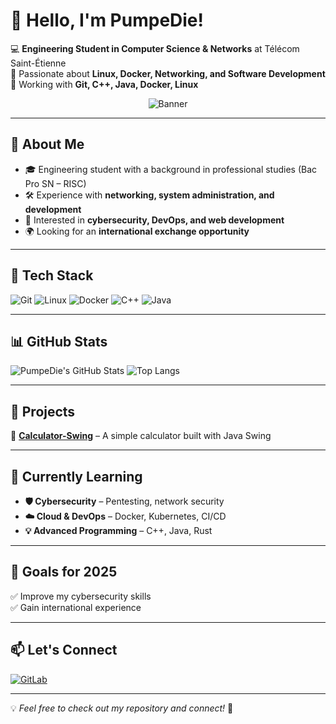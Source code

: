 # 👋 Hello, I'm PumpeDie!  

💻 **Engineering Student in Computer Science & Networks** at Télécom Saint-Étienne  
🚀 Passionate about **Linux, Docker, Networking, and Software Development**  
🔧 Working with **Git, C++, Java, Docker, Linux**  

<div align="center">

![Banner](https://media1.tenor.com/m/lxpfB01kWpcAAAAC/bromance-sig-curtis.gif)

</div>

---

## 📌 About Me
- 🎓 Engineering student with a background in professional studies (Bac Pro SN – RISC)  
- 🛠️ Experience with **networking, system administration, and development**  
- 📡 Interested in **cybersecurity, DevOps, and web development**  
- 🌍 Looking for an **international exchange opportunity**  

---

## 🔧 Tech Stack
![Git](https://img.shields.io/badge/Git-F05032?style=flat-square&logo=git&logoColor=white) ![Linux](https://img.shields.io/badge/Linux-FCC624?style=flat-square&logo=linux&logoColor=black) ![Docker](https://img.shields.io/badge/Docker-2496ED?style=flat-square&logo=docker&logoColor=white) ![C++](https://img.shields.io/badge/C++-00599C?style=flat-square&logo=cplusplus&logoColor=white) ![Java](https://img.shields.io/badge/Java-ED8B00?style=flat-square&logo=java&logoColor=white) 

---

## 📊 GitHub Stats
![PumpeDie's GitHub Stats](https://github-readme-stats.vercel.app/api?username=PumpeDie&show_icons=true&theme=radical) ![Top Langs](https://github-readme-stats.vercel.app/api/top-langs/?username=PumpeDie&layout=compact&theme=radical)  

---

## 🚀 Projects
🔹 **[Calculator-Swing](https://github.com/PumpeDie/Calculator-Swing)** – A simple calculator built with Java Swing  

---

## 🌱 Currently Learning
- **🛡️ Cybersecurity** – Pentesting, network security  
- **☁️ Cloud & DevOps** – Docker, Kubernetes, CI/CD  
- **💡 Advanced Programming** – C++, Java, Rust  

---

## 🎯 Goals for 2025
✅ Improve my cybersecurity skills  
✅ Gain international experience  

---

## 📫 Let's Connect
[![GitLab](https://img.shields.io/badge/GitLab-330F63?style=flat-square&logo=gitlab&logoColor=white)](https://devops.telecomste.fr/plet.samuel)  

---

💡 *Feel free to check out my repository and connect!* 🚀
